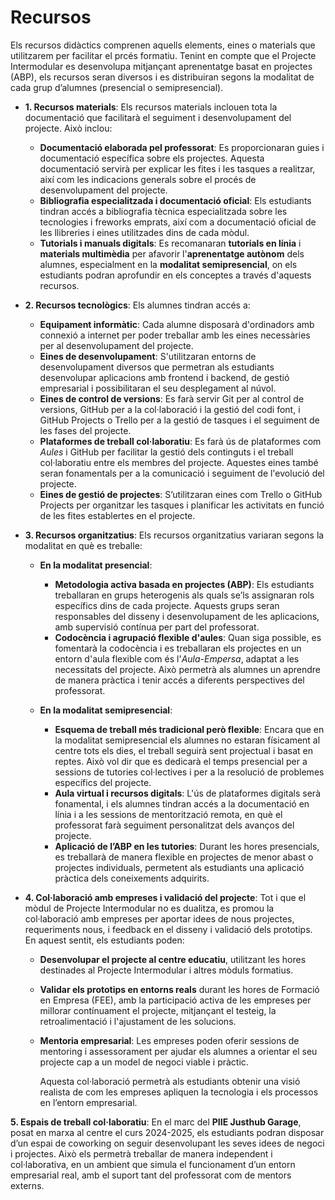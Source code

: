 # Recursos

<!-- 

L'apartat de recursos didàctics fa referència als elements, les ferramentes o els materials que els docents utilitzen per a facilitar el procés formatiu.

Els tipus de recursos didàctics han de ser variats i poden classificar-se segons el format, la funció o el context en què s'utilitzen. Alguns dels tipus més comuns de recursos didàctics són:
* Recursos materials: són els elements físics que s'utilitzen en l'aula i que permeten aprenentatges significatius, adaptats a les aracterístiques del grup, seleccionats segons els nivells de l'alumnat, el tipus de tasques que es realitzaran, etc.
* Recursos tecnològics: inclouen ferramentes digitals i dispositius que faciliten l'aprenentatge mitjançant l'ús de la tecnologia.
* Recursos organitzatius: tenint en compte la necessitat d'aplicar metodologies actives en les aules, és important pensar en agrupacions flexibles, codocència o qualsevol altra ferramenta que facilite el procés d'ensenyança-aprenentatge en esta línia. Se seguiran les instruccions d'inici de curs per a este punt.

-->

Els recursos didàctics comprenen aquells elements, eines o materials que utilitzarem per facilitar el prcés formatiu. Tenint en compte que el Projecte Intermodular es desenvolupa mitjançant aprenentatge basat en projectes (ABP), els recursos seran diversos i es distribuiran segons la modalitat de cada grup d’alumnes (presencial o semipresencial).

* **1. Recursos materials**: Els recursos materials inclouen tota la documentació que facilitarà el seguiment i desenvolupament del projecte. Això inclou:
    * **Documentació elaborada pel professorat**: Es proporcionaran guies i documentació específica sobre els projectes. Aquesta documentació servirà per explicar les fites i les tasques a realitzar, així com les indicacions generals sobre el procés de desenvolupament del projecte.
    * **Bibliografia especialitzada i documentació oficial**: Els estudiants tindran accés a bibliografia tècnica especialitzada sobre les tecnologies i freworks emprats, així com a documentació oficial de les llibreries i eines utilitzades dins de cada mòdul.
    * **Tutorials i manuals digitals**: Es recomanaran **tutorials en línia** i **materials multimèdia** per afavorir l'**aprenentatge autònom** dels alumnes, especialment en la **modalitat semipresencial**, on els estudiants podran aprofundir en els conceptes a través d'aquests recursos.

* **2. Recursos tecnològics**: Els alumnes tindran accés a:
  * **Equipament informàtic**: Cada alumne disposarà d'ordinadors amb connexió a internet per poder treballar amb les eines necessàries per al desenvolupament del projecte.
  * **Eines de desenvolupament**: S'utilitzaran entorns de desenvolupament diversos que permetran als estudiants desenvolupar aplicacions amb frontend i backend, de gestió empresarial i possibilitaran el seu desplegament al núvol.
  * **Eines de control de versions**: Es farà servir Git per al control de versions, GitHub per a la col·laboració i la gestió del codi font, i GitHub Projects o Trello per a la gestió de tasques i el seguiment de les fases del projecte.
  * **Plataformes de treball col·laboratiu**: Es farà ús de plataformes com *Aules* i GitHub per facilitar la gestió dels continguts i el treball col·laboratiu entre els membres del projecte. Aquestes eines també seran fonamentals per a la comunicació i seguiment de l'evolució del projecte.
  * **Eines de gestió de projectes**: S’utilitzaran eines com Trello o GitHub Projects per organitzar les tasques i planificar les activitats en funció de les fites establertes en el projecte.

* **3. Recursos organitzatius**: Els recursos organitzatius variaran segons la modalitat en què es treballe:

  * **En la modalitat presencial**:

    * **Metodologia activa basada en projectes (ABP)**: Els estudiants treballaran en grups heterogenis als quals se’ls assignaran rols específics dins de cada projecte. Aquests grups seran responsables del disseny i desenvolupament de les aplicacions, amb supervisió contínua per part del professorat.
    * **Codocència i agrupació flexible d'aules**: Quan siga possible, es fomentarà la codocència i es treballaran els projectes en un entorn d'aula flexible com és l'*Aula-Empersa*, adaptat a les necessitats del projecte. Això permetrà als alumnes un aprendre de manera pràctica i tenir accés a diferents perspectives del professorat.

  * **En la modalitat semipresencial**:
    * **Esquema de treball més tradicional però flexible**: Encara que en la modalitat semipresencial els alumnes no estaran físicament al centre tots els dies, el treball seguirà sent projectual i basat en reptes. Això vol dir que es dedicarà el temps presencial per a sessions de tutories col·lectives i per a la resolució de problemes específics del projecte.
    * **Aula virtual i recursos digitals**: L'ús de plataformes digitals serà fonamental, i els alumnes tindran accés a la documentació en línia i a les sessions de mentorització remota, en què el professorat farà seguiment personalitzat dels avanços del projecte.
    * **Aplicació de l’ABP en les tutories**: Durant les hores presencials, es treballarà de manera flexible en projectes de menor abast o projectes individuals, permetent als estudiants una aplicació pràctica dels coneixements adquirits.

* **4. Col·laboració amb empreses i validació del projecte**: Tot i que el mòdul de Projecte Intermodular no es dualitza, es promou la col·laboració amb empreses per aportar idees de nous projectes, requeriments nous, i feedback en el disseny i validació dels prototips. En aquest sentit, els estudiants poden:
  * **Desenvolupar el projecte al centre educatiu**, utilitzant les hores destinades al Projecte Intermodular i altres mòduls formatius.
  * **Validar els prototips en entorns reals** durant les hores de Formació en Empresa (FEE), amb la participació activa de les empreses per millorar contínuament el projecte, mitjançant el testeig, la retroalimentació i l'ajustament de les solucions.
  * **Mentoria empresarial**: Les empreses poden oferir sessions de mentoring i assessorament per ajudar els alumnes a orientar el seu projecte cap a un model de negoci viable i pràctic.

    Aquesta col·laboració permetrà als estudiants obtenir una visió realista de com les empreses apliquen la tecnologia i els processos en l’entorn empresarial.


**5. Espais de treball col·laboratiu**: En el marc del **PIIE Justhub Garage**, posat en marxa al centre el curs 2024-2025, els estudiants podran disposar d’un espai de coworking on seguir desenvolupant les seves idees de negoci i projectes. Això els permetrà treballar de manera independent i col·laborativa, en un ambient que simula el funcionament d’un entorn empresarial real, amb el suport tant del professorat com de mentors externs.
